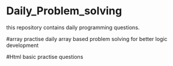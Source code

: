 # Daily_Problem_solving
this repository contains daily programming questions.

#array practise
daily array based problem solving for better logic development

#Html basic practise questions

